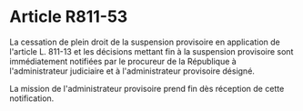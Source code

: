 # Article R811-53

La cessation de plein droit de la suspension provisoire en application de l'article L. 811-13 et les décisions mettant fin à la suspension provisoire sont immédiatement notifiées par le procureur de la République à l'administrateur judiciaire et à l'administrateur provisoire désigné.

La mission de l'administrateur provisoire prend fin dès réception de cette notification.
